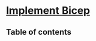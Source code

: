 # [Implement Bicep](https://learn.microsoft.com/en-us/training/modules/implement-bicep/) <!-- omit in toc -->

## Table of contents <!-- omit in toc -->
